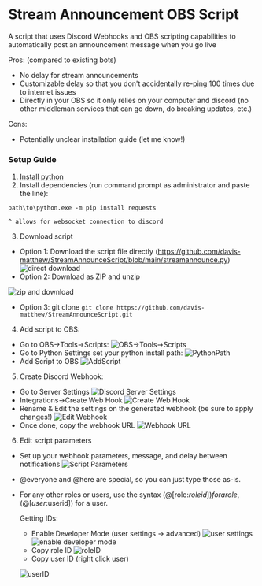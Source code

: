 # Stream Announcement OBS Script

A script that uses Discord Webhooks and OBS scripting capabilities to automatically post an announcement message when you go live

Pros: (compared to existing bots)
- No delay for stream announcements
- Customizable delay so that you don't accidentally re-ping 100 times due to internet issues
- Directly in your OBS so it only relies on your computer and discord (no other middleman services that can go down, do breaking updates, etc.)

Cons:
- Potentially unclear installation guide (let me know!)

### Setup Guide
1. [Install python](https://www.python.org/downloads/)
2. Install dependencies (run command prompt as administrator and paste the line):

`path\to\python.exe -m pip install requests`

    ^ allows for websocket connection to discord

3. Download script
- Option 1: Download the script file directly (https://github.com/davis-matthew/StreamAnnounceScript/blob/main/streamannounce.py)
![direct download](assets/directdownload.png)
- Option 2: Download as ZIP and unzip

![zip and download](assets/zip.png)
- Option 3: git clone
`git clone https://github.com/davis-matthew/StreamAnnounceScript.git`
4. Add script to OBS:

- Go to OBS->Tools->Scripts:
![OBS->Tools->Scripts](assets/obs-tools-scripts.png)
- Go to Python Settings set your python install path:
![PythonPath](assets/pythonpath.png)
- Add Script to OBS
![AddScript](assets/addscript.png)
5. Create Discord Webhook:
- Go to Server Settings
![Discord Server Settings](assets/discordserversettings.png)
- Integrations->Create Web Hook
![Create Web Hook](assets/createwebhook.png)
- Rename & Edit the settings on the generated webhook (be sure to apply changes!)
![Edit Webhook](assets/editwebhook.png)
- Once done, copy the webhook URL
![Webhook URL](assets/webhookurl.png)
6. Edit script parameters
- Set up your webhook parameters, message, and delay between notifications
![Script Parameters](assets/scriptparams.png)
- @everyone and @here are special, so you can just type those as-is.
- For any other roles or users, use the syntax (@[role:$roleid]) for a role, (@[user:$userid]) for a user. 

    Getting IDs:
    - Enable Developer Mode (user settings -> advanced)
    ![user settings](assets/usersettings.png)
    ![enable developer mode](assets/enabledevmode.png)
    - Copy role ID
    ![roleID](assets/roleid.png)
    - Copy user ID (right click user)

    ![userID](assets/userid.png)